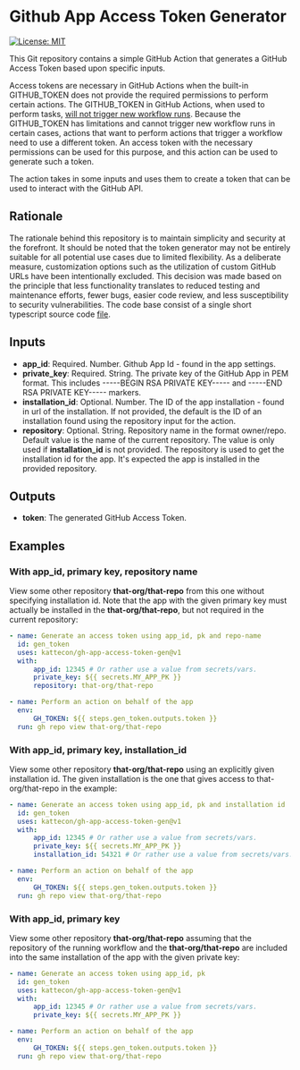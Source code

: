 # Github App Access Token Generator

[![License: MIT](https://img.shields.io/badge/License-MIT-yellow.svg)](https://opensource.org/licenses/MIT)

This Git repository contains a simple GitHub Action that generates a GitHub Access Token based upon specific inputs.

Access tokens are necessary in GitHub Actions when the built-in GITHUB_TOKEN does not provide the required permissions to perform certain actions.
The GITHUB_TOKEN in GitHub Actions, when used to perform
tasks, [will not trigger new workflow runs](https://docs.github.com/en/actions/using-workflows/triggering-a-workflow#triggering-a-workflow-from-a-workflow).
Because the GITHUB_TOKEN has limitations and cannot trigger new workflow runs in certain cases, actions that want to perform actions that trigger a workflow need to use a different token. An access token with the necessary permissions can be used for this purpose, and this action can be used to generate such a token.

The action takes in some inputs and uses them to create a token that can be used to interact with the GitHub API.

## Rationale

The rationale behind this repository is to maintain simplicity and security at the forefront. It should be noted that the token generator may not be entirely suitable for all potential use cases due to limited flexibility. As a deliberate measure, customization options such as the utilization of custom GitHub URLs have been intentionally excluded. This decision was made based on the principle that less functionality translates to reduced testing and maintenance efforts, fewer bugs, easier code review, and less susceptibility to security vulnerabilities. The code base consist of a single short typescript source code [file](./src/index.ts).

## Inputs

-   **app_id**: Required. Number. Github App Id - found in the app settings.
-   **private_key**: Required. String. The private key of the GitHub App in PEM format. This includes -----BEGIN RSA PRIVATE KEY----- and -----END RSA PRIVATE KEY----- markers.
-   **installation_id**: Optional. Number. The ID of the app installation - found in url of the installation. If not provided, the default is the ID of an installation found using the repository input for the action.
-   **repository**: Optional. String. Repository name in the format owner/repo. Default value is the name of the current repository. The value is only used if **installation_id** is not provided. The repository is used to get the installation id for the app. It's expected the app is installed in the provided repository.

## Outputs

-   **token**: The generated GitHub Access Token.

## Examples

### With app_id, primary key, repository name

View some other repository **that-org/that-repo** from this one without specifying installation id. Note that the app with the given primary key must actually be installed in the **that-org/that-repo**, but not required in the current repository:

```yaml
- name: Generate an access token using app_id, pk and repo-name
  id: gen_token
  uses: kattecon/gh-app-access-token-gen@v1
  with:
      app_id: 12345 # Or rather use a value from secrets/vars.
      private_key: ${{ secrets.MY_APP_PK }}
      repository: that-org/that-repo

- name: Perform an action on behalf of the app
  env:
      GH_TOKEN: ${{ steps.gen_token.outputs.token }}
  run: gh repo view that-org/that-repo
```

### With app_id, primary key, installation_id

View some other repository **that-org/that-repo** using an explicitly given installation id. The given installation is the one that gives access to that-org/that-repo in the example:

```yaml
- name: Generate an access token using app_id, pk and installation id
  id: gen_token
  uses: kattecon/gh-app-access-token-gen@v1
  with:
      app_id: 12345 # Or rather use a value from secrets/vars.
      private_key: ${{ secrets.MY_APP_PK }}
      installation_id: 54321 # Or rather use a value from secrets/vars.

- name: Perform an action on behalf of the app
  env:
      GH_TOKEN: ${{ steps.gen_token.outputs.token }}
  run: gh repo view that-org/that-repo
```

### With app_id, primary key

View some other repository **that-org/that-repo** assuming that the repository of the running workflow and the **that-org/that-repo** are included into the same installation of the app with the given private key:

```yaml
- name: Generate an access token using app_id, pk
  id: gen_token
  uses: kattecon/gh-app-access-token-gen@v1
  with:
      app_id: 12345 # Or rather use a value from secrets/vars.
      private_key: ${{ secrets.MY_APP_PK }}

- name: Perform an action on behalf of the app
  env:
      GH_TOKEN: ${{ steps.gen_token.outputs.token }}
  run: gh repo view that-org/that-repo
```
